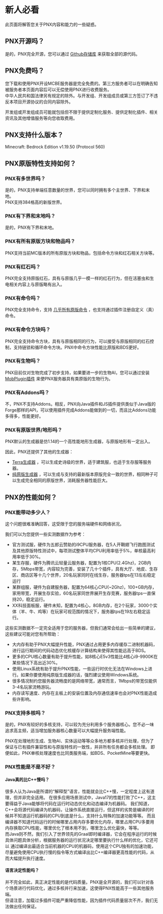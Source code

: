 # 新人必看  

此页面将解答您关于PNX内容和能力的一些疑惑。  

## PNX开源吗？  

是的，PNX完全开源，您可以通过 [Github存储库](https://github.com/PowerNukkitX/PowerNukkitX) 来获取全部的源代码。  

## PNX免费吗？  

您下载和使用PNX开设MCBE服务器是完全免费的。第三方服务者可以在明确告知被服务者本页面内容后可以无偿使用PNX进行收费服务。  
中华人民共和国法律另有规定的除外。与开发组、开发组成员或第三方签订了不违反本项目开源协议的合同内容除外。  

开发组或开发组成员可能就包括但不限于提供定制化服务、提供定制化插件、相关资讯及其他增值服务等向您收取费用。  

## PNX支持什么版本？  

Minecraft: Bedrock Edition v1.19.50 (Protocol 560)  

## PNX原版特性支持如何？  

### PNX有多世界吗？  

是的，PNX支持单端任意数量的世界，您可以同时拥有多个主世界、下界和末地。  
PNX支持384格高的新版世界。  

### PNX有下界和末地吗？ 

是的，PNX有下界和末地。  

### PNX有所有原版方块和物品吗？  

PNX支持当前MC版本的所有原版方块和物品，包括命令方块和红石相关方块等。  

### PNX有红石吗？  

PNX完全支持原版红石，具有与原版几乎一模一样的红石行为，但在活塞虫和生电相关内容上与原版略有出入。  

### PNX有命令吗？  

PNX完全支持命令，支持 [几乎所有原版命令](https://github.com/PowerNukkitX/PowerNukkitX/issues/250) ，也支持通过插件注册自定义（真）命令。  

### PNX有命令方块吗？  

PNX完全支持命令方块，具有与原版相同的行为，可以接受与原版相同的红石控制，支持链锁和循环命令方块。PNX中命令方块性能比原版和BDS更好。  

### PNX有生物吗？  

PNX目前仅对生物完成了初步支持，如果要进一步的生物AI，您可以通过安装 [MobPlugin插件](https://ci.lt-name.com/job/MobPlugin/job/PNX/) 来使PNX服务器具有类原版的生物行为。   

### PNX有Addons吗？  

不，PNX不支持Addons。相反，PNX向Java插件和JS插件提供类似于Java版的Forge那样的API，可以使用插件完成Addons能做到的一切，而且比Addons功能多得多，性能更好。  

### PNX有原版世界/地形吗？  

PNX默认的生成器是仿1.14的一个高性能地形生成器，与原版地形有一定出入。  

因此，PNX还提供了其他的生成器：  
- [Terra生成器](Terra问题.html) ，可以生成史诗级的世界，适于建筑服，也适于生存服等服务器。  
- [纯原版生成器](https://github.com/KCodeYT/VanillaGenerator) ，可以生成与支持的最新版本原版完全一致的世界，相同种子可以生成完全相同的原版世界，消耗服务器性能巨大。  

## PNX的性能如何？  

### PNX能带动多少人？  

这个问题很难准确回答，这受限于您的服务端硬件和网络状况。  

我们可以为您提供一些实测数据作为参考：  

- 官方测试服，硬件为五郎云赞助的i9CPU服务器，在5人开鞘翅飞行跑图测试及其他原版特性测试中，每项测试整体平均CPU利用率低于5%，单核最高利用率低于30%。  
- 某生存服，硬件为腾讯云轻量云服务器，配置为1核CPU(2.4Ghz)，2GB内存，5Mbps带宽，内容较为完善，安装了几十个插件，具有大厅、地皮、生存区、商店区等十几个世界，20名玩家同时在线生存，服务器tps在13左右稳定运行
- 某群组服，硬件为自建服务器，配置为64核心CPU(~2Ghz)，100+GB内存，家用带宽，开展生存实验，60名玩家同世界展开生存竞赛，服务器tps一直保持20，稳定运行。
- XX科技面板服，硬件未知，配置为4核心，8GB内存，在2个玩家，3000个实体（羊、牛、鸡等）在玩家可视范围的情况下，服务器tps在19左右稳定运行。

这些实测数据不一定完全适用于您的服务器，但我们通常会给出一些简单的建议，这些建议可能对您有所帮助：  

- 大内存有助于PNX大幅提升性能，PNX通过占用更多内存缓存二进制机器码，进行运行期间的代码动态优化核缓存计算结构来使得其性能远高于BDS。  
- 更多的CPU核心数量有助于提升性能，如8核心E5v3性能比4核心i9-9900K在某些情况下高出近30%。  
- 使用Linux系统有助于提升PNX性能，一些运行时优化无法在Windows上进行。如果你要使用纯原版生成器的话，强烈建议使用Windows系统。  
- 很多情况制约您服务器流畅度的是网络带宽，通常而言，1Mbps的带宽仅能供3-4名玩家流畅游玩。  
- 内存读写速度、内存在主板上的安装位置及内存通信速率也会对PNX性能造成些许影响。

### PNX支持多核吗？  

是的，PNX有较好的多核支持，可以较为充分利用多个服务器核心。您不必一味追求高主频，适当增加服务器核心数量可以大幅提升服务端性能。  

PNX在处理地形生成、生物AI、实体运动等等众多地方都多核并行处理，但为了保证与已有插件兼容性和与原版特性的一致性，并非所有任务都会多核处理。
即便如此，PNX单核处理速度也比同类服务端，如BDS、PocketMine等要更快。  

### PNX性能是不是不好？  

#### Java真的比C++慢吗？  

很多人认为Java是所谓的“解释型”语言，性能就会比C++慢，一定程度上这有道理，但并非完全适用。
在很多应用场景测试中，Java17的性能打败了C++，这主要得益于Java能够将代码在运行时动态优化和动态编译为机器码。
我们知道，C++会将源代码编译为机器码，让操作系统直接运行，但这样的劣势是编译的时候并不知道运行机器码的CPU到底是什么，支持什么特殊的加速功能等等。
而且编译器不知道代码运行的时候哪里占用内存多要优化内存，哪里占用CPU多要用内存换取CPU性能，哪里优化了根本用不到，哪里怎么优化最快，等等。  
而Java则不然，我们引入了世界领先的Graal即时编译器，它会在程序运行的时候具体问题具体分析，根据服务器的运行状况决定哪里要执行什么样的优化，它还可以
通过编译出最适合当前机器的CPU的机器码，使用这个CPU独有的加速功能，尽量避免使用CPU执行慢的指令等方式编译出比C++编译器更高性能的代码，从而大幅提升执行速度。  

#### 语言决定性能吗？  

并不完全如此，真正决定性能的是代码质量。PNX是全开源的，我们可以针对各个场景进行代码优化，通过多核并行来加速，这使得PNX性能高于一些其他服务端。  
但请注意，加载过多插件可能严重降低性能，因为插件代码质量层次不齐，我们无法做出任何保证。  


